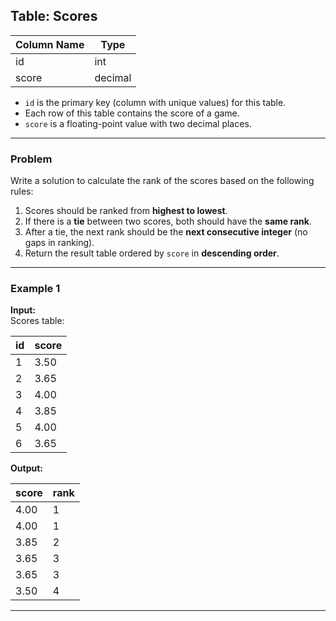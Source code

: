## Table: Scores

| Column Name | Type    |
|-------------|---------|
| id          | int     |
| score       | decimal |

- `id` is the primary key (column with unique values) for this table.  
- Each row of this table contains the score of a game.  
- `score` is a floating-point value with two decimal places.

---

### Problem
Write a solution to calculate the rank of the scores based on the following rules:
1. Scores should be ranked from **highest to lowest**.
2. If there is a **tie** between two scores, both should have the **same rank**.
3. After a tie, the next rank should be the **next consecutive integer** (no gaps in ranking).
4. Return the result table ordered by `score` in **descending order**.

---

### Example 1

**Input:**  
Scores table:

| id | score |
|----|-------|
| 1  | 3.50  |
| 2  | 3.65  |
| 3  | 4.00  |
| 4  | 3.85  |
| 5  | 4.00  |
| 6  | 3.65  |

**Output:**  

| score | rank |
|-------|------|
| 4.00  | 1    |
| 4.00  | 1    |
| 3.85  | 2    |
| 3.65  | 3    |
| 3.65  | 3    |
| 3.50  | 4    |

---